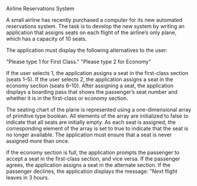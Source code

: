 Airline Reservations System

A small airline has recently purchased a computer for its new automated reservations system. The task is to develop the new system by writing an application that assigns seats on each flight of the airline’s only plane, which has a capacity of 10 seats.

The application must display the following alternatives to the user:

"Please type 1 for First Class."
"Please type 2 for Economy"

If the user selects 1, the application assigns a seat in the first-class section (seats 1–5). If the user selects 2, the application assigns a seat in the economy section (seats 6–10). After assigning a seat, the application displays a boarding pass that shows the passenger’s seat number and whether it is in the first-class or economy section.

The seating chart of the plane is represented using a one-dimensional array of primitive type boolean. All elements of the array are initialized to false to indicate that all seats are initially empty. As each seat is assigned, the corresponding element of the array is set to true to indicate that the seat is no longer available. The application must ensure that a seat is never assigned more than once.

If the economy section is full, the application prompts the passenger to accept a seat in the first-class section, and vice versa. If the passenger agrees, the application assigns a seat in the alternate section. If the passenger declines, the application displays the message: "Next flight leaves in 3 hours.
